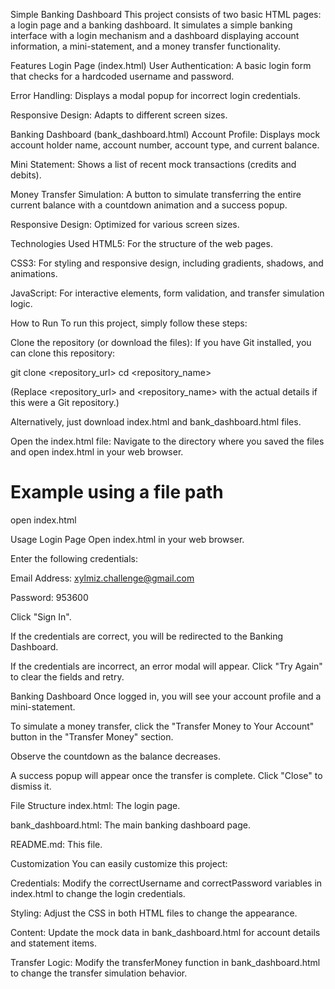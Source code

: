 Simple Banking Dashboard
This project consists of two basic HTML pages: a login page and a banking dashboard. It simulates a simple banking interface with a login mechanism and a dashboard displaying account information, a mini-statement, and a money transfer functionality.

Features
Login Page (index.html)
User Authentication: A basic login form that checks for a hardcoded username and password.

Error Handling: Displays a modal popup for incorrect login credentials.

Responsive Design: Adapts to different screen sizes.

Banking Dashboard (bank_dashboard.html)
Account Profile: Displays mock account holder name, account number, account type, and current balance.

Mini Statement: Shows a list of recent mock transactions (credits and debits).

Money Transfer Simulation: A button to simulate transferring the entire current balance with a countdown animation and a success popup.

Responsive Design: Optimized for various screen sizes.

Technologies Used
HTML5: For the structure of the web pages.

CSS3: For styling and responsive design, including gradients, shadows, and animations.

JavaScript: For interactive elements, form validation, and transfer simulation logic.

How to Run
To run this project, simply follow these steps:

Clone the repository (or download the files):
If you have Git installed, you can clone this repository:

git clone <repository_url>
cd <repository_name>

(Replace <repository_url> and <repository_name> with the actual details if this were a Git repository.)

Alternatively, just download index.html and bank_dashboard.html files.

Open the index.html file:
Navigate to the directory where you saved the files and open index.html in your web browser.

# Example using a file path
open index.html

Usage
Login Page
Open index.html in your web browser.

Enter the following credentials:

Email Address: xylmiz.challenge@gmail.com

Password: 953600

Click "Sign In".

If the credentials are correct, you will be redirected to the Banking Dashboard.

If the credentials are incorrect, an error modal will appear. Click "Try Again" to clear the fields and retry.

Banking Dashboard
Once logged in, you will see your account profile and a mini-statement.

To simulate a money transfer, click the "Transfer Money to Your Account" button in the "Transfer Money" section.

Observe the countdown as the balance decreases.

A success popup will appear once the transfer is complete. Click "Close" to dismiss it.

File Structure
index.html: The login page.

bank_dashboard.html: The main banking dashboard page.

README.md: This file.

Customization
You can easily customize this project:

Credentials: Modify the correctUsername and correctPassword variables in index.html to change the login credentials.

Styling: Adjust the CSS in both HTML files to change the appearance.

Content: Update the mock data in bank_dashboard.html for account details and statement items.

Transfer Logic: Modify the transferMoney function in bank_dashboard.html to change the transfer simulation behavior.